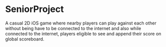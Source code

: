 # SeniorProject

A casual 2D iOS game where nearby players can play against each other without being have to be connected 
to the internet and also while connected to the internet, players eligible to see and append their score 
on global scoreboard. 

